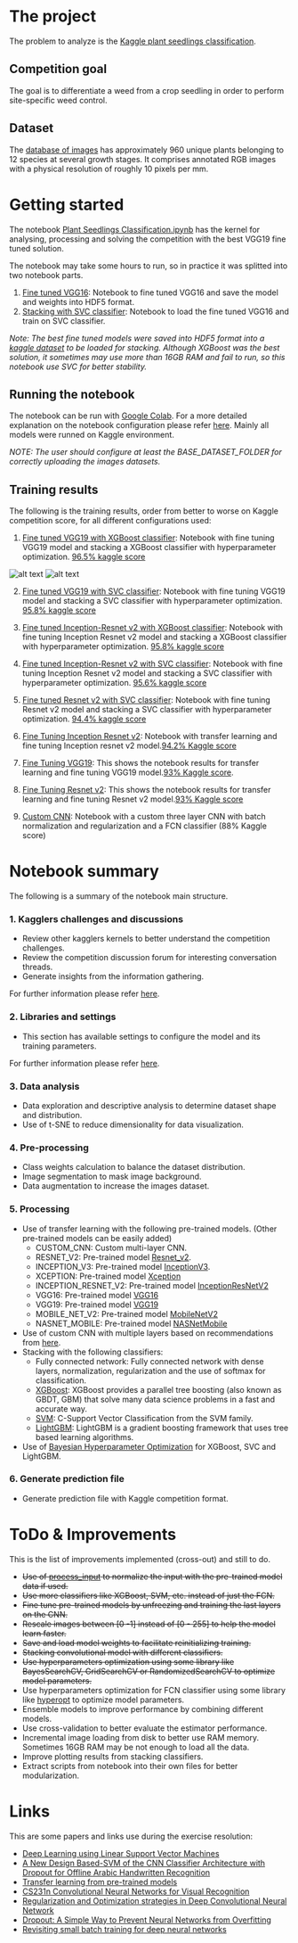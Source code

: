 # The project
The problem to analyze is the [Kaggle plant seedlings classification](https://www.kaggle.com/c/plant-seedlings-classification).

##  Competition goal
The goal is to differentiate a weed from a crop seedling in order to perform site-specific weed control.

## Dataset
The [database of images](https://arxiv.org/abs/1711.05458) has approximately 960 unique plants belonging to 12 species at several growth stages. It comprises annotated RGB images with a physical resolution of roughly 10 pixels per mm.

# Getting started

The notebook [Plant Seedlings Classification.ipynb](Plant%20Seedlings%20Classification.ipynb) has the kernel for analysing, processing and solving the competition with the best VGG19 fine tuned solution.

The notebook may take some hours to run, so in practice it was splitted into two notebook parts.
1. [Fine tuned VGG16](./results/vgg19/fine-tuning-VGG19.ipynb): Notebook to fine tuned VGG16 and save the model and weights into HDF5 format.
2. [Stacking with SVC classifier](./results/vgg19/vgg19-with-SVC-classifier.ipynb): Notebook to load the fine tuned VGG16 and train on SVC classifier.

*Note: The best fine tuned models were saved into HDF5 format into a [kaggle dataset](https://www.kaggle.com/dataset/aeb863923f4530b203024c153509dde3249b414457553efc99286c9c3b2e3279) to be loaded for stacking. Although XGBoost was the best solution, it sometimes may use more than 16GB RAM and fail to run, so this notebook use SVC for better stability.*

## Running the notebook

The notebook can be run with [Google Colab](https://colab.research.google.com/). For a more detailed explanation on the notebook configuration please refer [here](./docs/settings.md). Mainly all models were runned on Kaggle environment.

*NOTE: The user should configure at least the BASE_DATASET_FOLDER for correctly uploading the images datasets.*

## Training results

The following is the training results, order from better to worse on Kaggle competition score, for all different configurations used:

1. [Fine tuned VGG19 with XGBoost classifier](./results/vgg19/vgg19-with-XGBoost-classifier.ipynb): Notebook with fine tuning VGG19 model and stacking a XGBoost classifier with hyperparameter optimization. [96.5% kaggle score](./results/vgg19/submission_vgg19_with_XGBoost_classifier.csv)

![alt text](./results/vgg19/fine-tuning-vgg19-charts.png "VGG19 charts")
![alt text](./results/vgg19/fine-tuning-vgg19-confusion-matrix.png "VGG19 confusion matrix")

2. [Fine tuned VGG19 with SVC classifier](./results/vgg19/vgg19-with-SVC-classifier.ipynb): Notebook with fine tuning VGG19 model and stacking a SVC classifier with hyperparameter optimization. [95.8% kaggle score](./results/vgg19/submission_vgg19_with_SVC_classifier.csv)

3. [Fine tuned Inception-Resnet v2 with XGBoost classifier](./results/inception-resnet-v2/fine-tuning-inception-resnet-v2-with-XGBoost-classifier.ipynb): Notebook with fine tuning Inception Resnet v2 model and stacking a XGBoost classifier with hyperparameter optimization. [95.8% kaggle score](./results/inception-resnet-v2/submission_inception_resnet_v2_with_XGBoost_classifier.csv)

4. [Fine tuned Inception-Resnet v2 with SVC classifier](./results/inception-resnet-v2/fine-tuning-inception-resnet-v2-with-SVC-classifier.ipynb): Notebook with fine tuning Inception Resnet v2 model and stacking a SVC classifier with hyperparameter optimization. [95.6% kaggle score](./results/inception-resnet-v2/submission_inception_resnet_v2_with_SVC_classifier.csv)

5. [Fine tuned Resnet v2 with SVC classifier](./results/resnet-v2/fine-tuning-resnet-v2-with-SVC-classifier.ipynb): Notebook with fine tuning Resnet v2 model and stacking a SVC classifier with hyperparameter optimization. [94.4% kaggle score](./results/resnet-v2/submission_resnet_v2_with_SVC_classifier.csv)

6. [Fine Tuning Inception Resnet v2](./results/inception-resnet-v2/fine-tuning-inception-resnet-v2.ipynb): Notebook with transfer learning and fine tuning Inception resnet v2 model.[94.2% Kaggle score](./results/inception-resnet-v2/submission_fine_tuning_inception_resnet_v2.csv)

7. [Fine Tuning VGG19](./results/vgg19/fine-tuning-VGG19.ipynb): This shows the notebook results for transfer learning and fine tuning VGG19 model.[93% Kaggle score](./results/vgg19/submission_fine_tuning_vgg19.csv).

8. [Fine Tuning Resnet v2](./results/resnet-v2/fine-tuning-resnet-v2.ipynb): This shows the notebook results for transfer learning and fine tuning Resnet v2 model.[93% Kaggle score](./results/resnet-v2/submission_fine_tuning_resnet_v2.csv)

9. [Custom CNN](./results/custom-cnn/custom-CNN.ipynb): Notebook with a custom three layer CNN with batch normalization and regularization and a FCN classifier (88% Kaggle score)

# Notebook summary
The following is a summary of the notebook main structure.

### 1. Kagglers challenges and discussions
- Review other kagglers kernels to better understand the competition challenges.
- Review the competition discussion forum for interesting conversation threads.
- Generate insights from the information gathering.

For further information please refer [here](./docs/kagglers_discussions.md).

### 2. Libraries and settings
- This section has available settings to configure the model and its training parameters.

For further information please refer [here](./docs/settings.md).

### 3. Data analysis
- Data exploration and descriptive analysis to determine dataset shape and distribution.
- Use of t-SNE to reduce dimensionality for data visualization.

### 4. Pre-processing
- Class weights calculation to balance the dataset distribution.
- Image segmentation to mask image background.
- Data augmentation to increase the images dataset.

### 5. Processing
- Use of transfer learning with the following pre-trained models. (Other pre-trained models can be easily added)
    - CUSTOM_CNN: Custom multi-layer CNN.
    - RESNET_V2: Pre-trained model [Resnet_v2](https://www.tensorflow.org/api_docs/python/tf/keras/applications/resnet_v2).
    - INCEPTION_V3: Pre-trained model [InceptionV3](https://www.tensorflow.org/api_docs/python/tf/keras/applications/inception_v3).
    - XCEPTION: Pre-trained model [Xception](https://www.tensorflow.org/api_docs/python/tf/keras/applications/Xception)
    - INCEPTION_RESNET_V2: Pre-trained model [InceptionResNetV2](https://www.tensorflow.org/api_docs/python/tf/keras/applications/InceptionResNetV2)
    - VGG16: Pre-trained model [VGG16](https://www.tensorflow.org/api_docs/python/tf/keras/applications/VGG16)
    - VGG19: Pre-trained model [VGG19](https://www.tensorflow.org/api_docs/python/tf/keras/applications/VGG19)
    - MOBILE_NET_V2: Pre-trained model [MobileNetV2](https://www.tensorflow.org/api_docs/python/tf/keras/applications/MobileNetV2)
    - NASNET_MOBILE: Pre-trained model [NASNetMobile](https://www.tensorflow.org/api_docs/python/tf/keras/applications/NASNetMobile)
- Use of custom CNN with multiple layers based on recommendations from [here](http://cs231n.github.io/convolutional-networks/).
- Stacking with the following classifiers:
    - Fully connected network: Fully connected network with dense layers, normalization, regularization and the use of softmax for classification. 
    - [XGBoost](https://xgboost.readthedocs.io/en/latest/): XGBoost provides a parallel tree boosting (also known as GBDT, GBM) that solve many data science problems in a fast and accurate way.
    - [SVM](https://scikit-learn.org/stable/modules/generated/sklearn.svm.SVC.html): C-Support Vector Classification from the SVM family.
    - [LightGBM](https://lightgbm.readthedocs.io/en/latest/): LightGBM is a gradient boosting framework that uses tree based learning algorithms.
- Use of [Bayesian Hyperparameter Optimization](https://scikit-optimize.github.io/stable/auto_examples/sklearn-gridsearchcv-replacement.html) for XGBoost, SVC and LightGBM.

### 6. Generate prediction file
- Generate prediction file with Kaggle competition format.

# ToDo & Improvements

This is the list of improvements implemented (cross-out) and still to do.
- ~~Use of [process_input](https://www.tensorflow.org/api_docs/python/tf/keras/applications/xception/preprocess_input) to normalize the input with the pre-trained model data if used.~~
- ~~Use more classifiers like XGBoost, SVM, etc. instead of just the FCN.~~
- ~~Fine tune pre-trained models by unfreezing and training the last layers on the CNN.~~
- ~~Rescale images between [0 -1] instead of [0 - 255] to help the model learn faster.~~
- ~~Save and load model weights to facilitate reinitializing training.~~
- ~~Stacking convolutional model with different classifiers.~~
- ~~Use hyperparameters optimization using some library like BayesSearchCV, GridSearchCV or RandomizedSearchCV to optimize model parameters.~~
- Use hyperparameters optimization for FCN classifier using some library like [hyperopt](https://github.com/hyperopt/hyperopt) to optimize model parameters.
- Ensemble models to improve performance by combining different models.
- Use cross-validation to better evaluate the estimator performance.
- Incremental image loading from disk to better use RAM memory. Sometimes 16GB RAM may be not enough to load all the data.
- Improve plotting results from stacking classifiers.
- Extract scripts from notebook into their own files for better modularization.

# Links

This are some papers and links use during the exercise resolution:

- [Deep Learning using Linear Support Vector Machines](https://arxiv.org/pdf/1306.0239.pdf)
- [A New Design Based-SVM of the CNN Classifier Architecture with Dropout for Offline Arabic Handwritten Recognition](https://www.sciencedirect.com/science/article/pii/S1877050916309991)
- [Transfer learning from pre-trained models](https://towardsdatascience.com/transfer-learning-from-pre-trained-models-f2393f124751)
- [CS231n Convolutional Neural Networks for Visual Recognition](http://cs231n.github.io/convolutional-networks/)
- [Regularization and Optimization strategies in Deep Convolutional Neural Network](https://arxiv.org/pdf/1712.04711.pdf)
- [Dropout: A Simple Way to Prevent Neural Networks from Overfitting](http://www.cs.toronto.edu/~rsalakhu/papers/srivastava14a.pdf)
- [Revisiting small batch training for deep neural networks](https://arxiv.org/pdf/1804.07612.pdf)